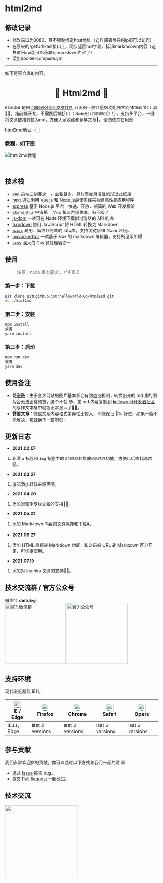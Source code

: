 # html2md

## 修改记录

- 修改端口为8080，且不强制绑定host地址（这样部署后任何ip都可以访问）
- 在原来的/getUrlHtml接口上，同步返回md字段，标识markmdown内容（这样访问api就可以获取到markdown内容了）
- 添加docker-compose.yml

---

如下是原仓库的内容。

<h1 align="center">🎉 Html2md 🥳</h1>

<div >

`html2md` 是由 [helloworld开发者社区](https://www.helloworld.net) 开源的一款轻量级功能强大的html转md工具💪🏻，纯前端开发，不需要后端接口（<small> Node是我们前端的</small>😗！），支持多平台，一键将文章链接转换为md，方便大家收藏和保存文章🤪。请勿做其它用途

[html2md地址](https://www.helloworld.net/html2md) 👈🏻

### 教程，如下图
![html2md教程](./demo.png)


</div>
<br />

## 技术栈

- [vue](https://cn.vuejs.org/) 前端三剑客之一，主张最少，具有高度灵活性的渐进式框架
- [nuxt](https://zh.nuxtjs.org/) 通过利用 Vue.js 和 Node.js最佳实践来构建高性能应用程序
- [express](https://www.expressjs.com.cn/) 基于 Node.js 平台，快速、开放、极简的 Web 开发框架
- [element-ui](https://element.eleme.cn/#/zh-CN) 宇宙第一 Vue 第三方组件库，有不服？
- [js-dom](https://github.com/jsdom/jsdom) 一款可在 Node 环境下模拟浏览器的 API 的库
- [turndown](https://github.com/domchristie/turndown) 使用 JavaScript 将 HTML 转换为 Markdown
- [axios](http://www.axios-js.com/) 易用、简洁且高效的 http库，支持浏览器和 Node 环境。
- [mavon-editor](https://github.com/hinesboy/mavonEditor) 一款基于 Vue 的 markdown 编辑器，支持所见即所得
- [sass](https://www.sass.hk/) 强大的 Css 预处理器之一
## 使用

> 注意：node 版本要求： v14.18.0  

### 第一步：下载
```bash
git clone git@github.com:helloworld-Co/html2md.git
cd ./html2md
```
### 第二步：安装
```bash
npm install
或者
yarn install
```
### 第三步：启动
```bash
npm run dev
或者
yarn dev
```

## 使用备注
- **防盗链**：由于各大网站的图片基本都会有防盗链机制，转换出来的 md 里的图片会无法正常预览，这个不慌 😳，把 md 内容复制到 [helloworld开发者社区](https://www.helloworld.net) 的写作文本框中就能正常显示了👌🏻。
- **微信文章**：微信文章内容格式差异性比较大，不能保证 💯% 好使，如果一篇不能解决，那就换下一篇吧😏。

## 更新日志
- **2021.02.07**
1. 新增 `a` 标签和 `img` 标签中的`相对路径`转换成`绝对路径`功能，方便以后查找源路径。
- **2021.03.27**
1. 底部添加转载来源声明。
- **2021.04.20**
1. 添加对知乎专栏文章的支持👌🏻。
- **2021.05.01**
1. 添加 Markdown 内容的文件保存和下载⬇️。
- **2021.06.27**
1. 添加 HTML 直接转 Markdown 功能，和之前的 URL 转 Markdown 区分开来，可切换使用。
- **2021.07.10**
1. 添加对 learnku 文章的支持👌🏻。


## 技术交流群 / 官方公众号
微信号 **daitukeji**
<br/>
<img src="./wx-group.png" width = "200" alt="官方微信群" />
<img src="./wx.png" width = "200" alt="官方公众号" />

## 支持环境

现代浏览器及 IE11。

| [<img src="https://raw.githubusercontent.com/alrra/browser-logos/master/src/edge/edge_48x48.png" alt="IE / Edge" width="24px" height="24px" />](http://godban.github.io/browsers-support-badges/)</br>IE / Edge | [<img src="https://raw.githubusercontent.com/alrra/browser-logos/master/src/firefox/firefox_48x48.png" alt="Firefox" width="24px" height="24px" />](http://godban.github.io/browsers-support-badges/)</br>Firefox | [<img src="https://raw.githubusercontent.com/alrra/browser-logos/master/src/chrome/chrome_48x48.png" alt="Chrome" width="24px" height="24px" />](http://godban.github.io/browsers-support-badges/)</br>Chrome | [<img src="https://raw.githubusercontent.com/alrra/browser-logos/master/src/safari/safari_48x48.png" alt="Safari" width="24px" height="24px" />](http://godban.github.io/browsers-support-badges/)</br>Safari | [<img src="https://raw.githubusercontent.com/alrra/browser-logos/master/src/opera/opera_48x48.png" alt="Opera" width="24px" height="24px" />](http://godban.github.io/browsers-support-badges/)</br>Opera |
| --------- | --------- | --------- | --------- | --------- |
| IE11, Edge| last 2 versions| last 2 versions| last 2 versions| last 2 versions

## 参与贡献

我们非常欢迎你的贡献，你可以通过以下方式和我们一起共建 😃

- 通过 [Issue](https://github.com/helloworld-Co/html2md/issues) 报告 bug。
- 提交 [Pull Request](https://github.com/helloworld-Co/html2md/pulls) 一起改进。

## 技术交流
<img src="./daitu.jpg" width=240 />
